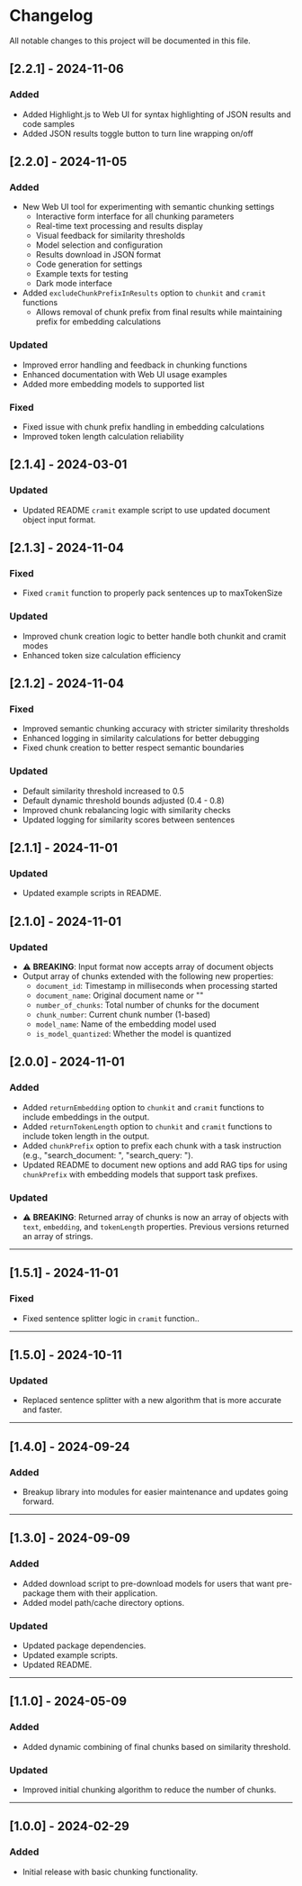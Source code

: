 # Changelog

All notable changes to this project will be documented in this file.

## [2.2.1] - 2024-11-06
### Added
- Added Highlight.js to Web UI for syntax highlighting of JSON results and code samples
- Added JSON results toggle button to turn line wrapping on/off

## [2.2.0] - 2024-11-05
### Added
- New Web UI tool for experimenting with semantic chunking settings
  - Interactive form interface for all chunking parameters
  - Real-time text processing and results display
  - Visual feedback for similarity thresholds
  - Model selection and configuration
  - Results download in JSON format
  - Code generation for settings
  - Example texts for testing
  - Dark mode interface
- Added `excludeChunkPrefixInResults` option to `chunkit` and `cramit` functions
  - Allows removal of chunk prefix from final results while maintaining prefix for embedding calculations

### Updated
- Improved error handling and feedback in chunking functions
- Enhanced documentation with Web UI usage examples
- Added more embedding models to supported list

### Fixed
- Fixed issue with chunk prefix handling in embedding calculations
- Improved token length calculation reliability

## [2.1.4] - 2024-03-01
### Updated
- Updated README `cramit` example script to use updated document object input format.

## [2.1.3] - 2024-11-04
### Fixed
- Fixed `cramit` function to properly pack sentences up to maxTokenSize

### Updated
- Improved chunk creation logic to better handle both chunkit and cramit modes
- Enhanced token size calculation efficiency

## [2.1.2] - 2024-11-04
### Fixed
- Improved semantic chunking accuracy with stricter similarity thresholds
- Enhanced logging in similarity calculations for better debugging
- Fixed chunk creation to better respect semantic boundaries

### Updated
- Default similarity threshold increased to 0.5
- Default dynamic threshold bounds adjusted (0.4 - 0.8)
- Improved chunk rebalancing logic with similarity checks
- Updated logging for similarity scores between sentences

## [2.1.1] - 2024-11-01
### Updated
- Updated example scripts in README.

## [2.1.0] - 2024-11-01
### Updated
- ⚠️ **BREAKING**: Input format now accepts array of document objects
- Output array of chunks extended with the following new properties:
  - `document_id`: Timestamp in milliseconds when processing started
  - `document_name`: Original document name or ""
  - `number_of_chunks`: Total number of chunks for the document
  - `chunk_number`: Current chunk number (1-based)
  - `model_name`: Name of the embedding model used
  - `is_model_quantized`: Whether the model is quantized

## [2.0.0] - 2024-11-01
### Added
- Added `returnEmbedding` option to `chunkit` and `cramit` functions to include embeddings in the output.
- Added `returnTokenLength` option to `chunkit` and `cramit` functions to include token length in the output.
- Added `chunkPrefix` option to prefix each chunk with a task instruction (e.g., "search_document: ", "search_query: ").
- Updated README to document new options and add RAG tips for using `chunkPrefix` with embedding models that support task prefixes.

### Updated
- ⚠️ **BREAKING**: Returned array of chunks is now an array of objects with `text`, `embedding`, and `tokenLength` properties. Previous versions returned an array of strings.

---

## [1.5.1] - 2024-11-01
### Fixed
- Fixed sentence splitter logic in `cramit` function..

---

## [1.5.0] - 2024-10-11
### Updated
- Replaced sentence splitter with a new algorithm that is more accurate and faster.

---

## [1.4.0] - 2024-09-24
### Added
- Breakup library into modules for easier maintenance and updates going forward.

---

## [1.3.0] - 2024-09-09
### Added
- Added download script to pre-download models for users that want pre-package them with their application.
- Added model path/cache directory options.

### Updated
- Updated package dependencies.
- Updated example scripts.
- Updated README.

---

## [1.1.0] - 2024-05-09
### Added
- Added dynamic combining of final chunks based on similarity threshold.

### Updated
- Improved initial chunking algorithm to reduce the number of chunks.

---

## [1.0.0] - 2024-02-29
### Added
- Initial release with basic chunking functionality. 